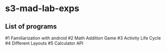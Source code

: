 
# s3-mad-lab-exps
## List of programs
#1 Familiarization with android
#2 Math Addition Game
#3 Activity Life Cycle
#4 Different Layouts
#5 Calculator API

